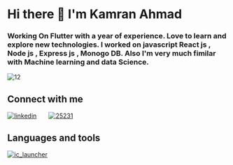 # Hi there 👋 I'm Kamran Ahmad



### Working On Flutter with a year of experience. Love to learn and explore new technologies. I worked on javascript React js , Node js , Express js , Monogo DB. Also I'm very much fimilar with Machine learning and data Science.
 
 
![12](https://user-images.githubusercontent.com/68790390/184704243-77895f9e-7171-4826-aa04-cebe790a48f4.gif)
  
  
## Connect with me

[![linkedin](https://user-images.githubusercontent.com/68790390/184708576-2c3830d3-ae87-469b-8661-82b740b356ab.png)][1] &nbsp; &nbsp; &nbsp; [![25231](https://user-images.githubusercontent.com/68790390/184710199-e0f34e46-9f11-4db8-a936-2125e33bd155.png)][2]


## Languages and tools


[![ic_launcher](https://user-images.githubusercontent.com/68790390/184716224-7c15d80c-8b1d-4890-a005-e2ff6934c77e.png)][3]





[1]: https://www.linkedin.com/in/kamran-ahmad-13a405182/
[2]: https://github.com/kamranAhmad2aa3
[3]: https://flutter.dev/
